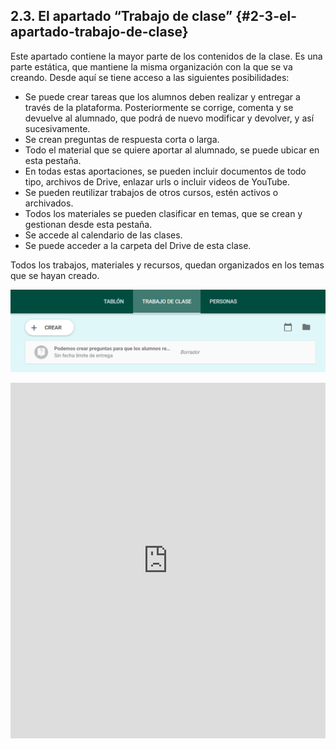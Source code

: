 ## 2.3\. El apartado “Trabajo de clase” {#2-3-el-apartado-trabajo-de-clase}

Este apartado contiene la mayor parte de los contenidos de la clase. Es una parte estática, que mantiene la misma organización con la que se va creando. Desde aquí se tiene acceso a las siguientes posibilidades:

*   Se puede crear tareas que los alumnos deben realizar y entregar a través de la plataforma. Posteriormente se corrige, comenta y se devuelve al alumnado, que podrá de nuevo modificar y devolver, y así sucesivamente.
*   Se crean preguntas de respuesta corta o larga.
*   Todo el material que se quiere aportar al alumnado, se puede ubicar en esta pestaña.
*   En todas estas aportaciones, se pueden incluir documentos de todo tipo, archivos de Drive, enlazar urls o incluir videos de YouTube.
*   Se pueden reutilizar trabajos de otros cursos, estén activos o archivados.
*   Todos los materiales se pueden clasificar en temas, que se crean y gestionan desde esta pestaña.
*   Se accede al calendario de las clases.
*   Se puede acceder a la carpeta del Drive de esta clase.

Todos los trabajos, materiales y recursos, quedan organizados en los temas que se hayan creado.

![](../images/image12.png)

<iframe src="https://docs.google.com/presentation/d/e/2PACX-1vQFvMxRXqZuDSv2tKqaA2Qdz0wUL3Wop_HgY6Fe3wRXQPXbrVvgXTgmCKOTlFJwzyr1StxjC6JYuZwJ/embed?start=false&loop=false&delayms=3000" frameborder="0" width="100%" height="569" allowfullscreen="true" mozallowfullscreen="true" webkitallowfullscreen="true"></iframe>
